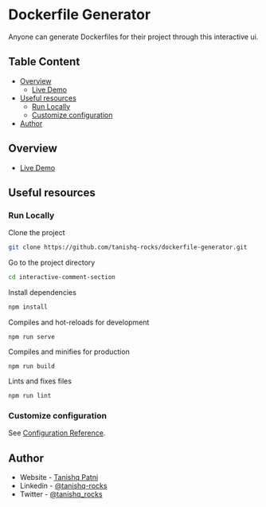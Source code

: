 # Dockerfile Generator
Anyone can generate Dockerfiles for their project through this interactive ui.

## Table Content

- [Overview](#overview)
  - [Live Demo](#)
- [Useful resources](#useful-resources)
  - [Run Locally](#run-locally)
  - [Customize configuration](#customize-configuration)
- [Author](#author)

## Overview

- [Live Demo](https://tanishq-rocks.github.io/dockerfile-generator/)

## Useful resources

### Run Locally

Clone the project

```bash
git clone https://github.com/tanishq-rocks/dockerfile-generator.git
```

Go to the project directory

```bash
cd interactive-comment-section
```

Install dependencies

```bash
npm install
```

Compiles and hot-reloads for development

```
npm run serve
```

Compiles and minifies for production

```
npm run build
```

Lints and fixes files

```
npm run lint
```

### Customize configuration

See [Configuration Reference](https://cli.vuejs.org/config/).

## Author

- Website - [Tanishq Patni](https://tanishqlearn.wixsite.com/myportfolio)
- Linkedin - [@tanishq-rocks](https://www.linkedin.com/in/tanishq-rocks/)
- Twitter - [@tanishq_rocks](https://www.twitter.com/tanishq_rocks)
